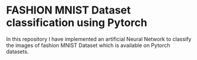 # FASHION MNIST Dataset classification using Pytorch
In this repository I have implemented an artificial Neural Network to classify the images of fashion MNIST Dataset which is available on Pytorch datasets. 
